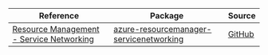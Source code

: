 | Reference | Package | Source |
|---|---|---|
|[Resource Management - Service Networking](resourcemanager-servicenetworking-readme.md)|[azure-resourcemanager-servicenetworking](https://repo1.maven.org/maven2/com/azure/resourcemanager/azure-resourcemanager-servicenetworking)|[GitHub](https://github.com/Azure/azure-sdk-for-java/blob/main/sdk/servicenetworking/azure-resourcemanager-servicenetworking)|
